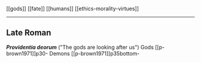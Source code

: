[[gods]]
[[fate]]
[[humans]]
[[ethics-morality-virtues]]

---

## Late Roman
***Providentia deorum*** ("The gods are looking after us")
Gods [[p-brown1971]]p30-
Demons [[p-brown1971]]p35bottom-